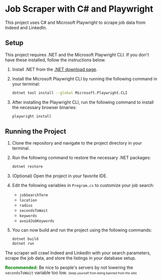 # Job Scraper with C# and Playwright

This project uses C# and Microsoft Playwright to scrape job data from Indeed and LinkedIn.

## Setup

This project requires .NET and the Microsoft Playwright CLI. If you don't have these installed, follow the instructions below.

1. Install .NET from the [.NET download page](https://dotnet.microsoft.com/download).

2. Install the Microsoft Playwright CLI by running the following command in your terminal:

   ```bash
   dotnet tool install --global Microsoft.Playwright.CLI
   ```

3. After installing the Playwright CLI, run the following command to install the necessary browser binaries:

   ```bash
   playwright install
   ```

## Running the Project

1. Clone the repository and navigate to the project directory in your terminal.

2. Run the following command to restore the necessary .NET packages:

   ```bash
   dotnet restore
   ```

3. (Optional) Open the project in your favorite IDE.

4. Edit the following variables in `Program.cs` to customize your job search:
   - `jobSearchTerm`
   - `location`
   - `radius`
   - `secondsToWait`
   - `keywords`
   - `avoidJobKeywords`

3. You can now build and run the project using the following commands:

   ```bash
   dotnet build
   dotnet run
   ```


The scraper will crawl Indeed and LinkedIn with your search parameters, scrape the job data, and store the listings in your database setup.


<span style="color: green">**Recommended:**</span> Be nice to people's servers by not lowering the `secondsToWait` variable too low. <font size="1">(keep yourself from being banned from the site)</font>
